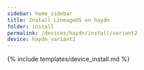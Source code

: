 ```yaml
---
sidebar: home_sidebar
title: Install LineageOS on haydn
folder: install
permalink: /devices/haydn/install/variant2
device: haydn_variant2
---
```

{% include templates/device_install.md %}
